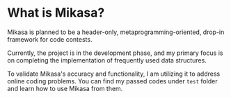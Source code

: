 # What is Mikasa?

Mikasa is planned to be a header-only, metaprogramming-oriented, drop-in framework for code contests.

Currently, the project is in the development phase, and my primary focus is on completing the implementation of frequently used data structures.

To validate Mikasa's accuracy and functionality, I am utilizing it to address online coding problems.
You can find my passed codes under `test` folder and learn how to use Mikasa from them.